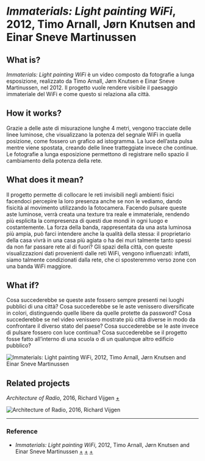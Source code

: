 # _Immaterials: Light painting WiFi_, 2012, Timo Arnall, Jørn Knutsen and Einar Sneve Martinussen

## What is?
_Immaterials: Light painting WiFi_ è un video composto da fotografie a lunga esposizione, realizzato da Timo Arnall, Jørn Knutsen e Einar Sneve Martinussen, nel 2012. Il progetto vuole rendere visibile il paesaggio immateriale del WiFi e come questo si relaziona alla città.

## How it works?
Grazie a delle aste di misurazione lunghe 4 metri, vengono tracciate delle linee luminose, che visualizzano la potenza del segnale WiFi in quella posizione, come fossero un grafico ad istogramma. La luce dell’asta pulsa mentre viene spostata, creando delle linee tratteggiate invece che continue. Le fotografie a lunga esposizione permettono di registrare nello spazio il cambiamento della potenza della rete.
 
## What does it mean?
Il progetto permette di collocare le reti invisibili negli ambienti fisici facendoci percepire la loro presenza anche se non le vediamo, dando fisicità al movimento utilizzando la fotocamera. Facendo pulsare queste aste luminose, verrà creata una texture tra reale e immateriale, rendendo più esplicita la compresenza di questi due mondi in ogni luogo e costantemente. La forza della banda, rappresentata da una asta luminosa più ampia, può farci intendere anche la qualità della stessa: il proprietario della casa vivrà in una casa più agiata o ha dei muri talmente tanto spessi da non far passare rete al di fuori?
Gli spazi della città, con queste visualizzazioni dati provenienti dalle reti WiFi, vengono influenzati: infatti, siamo talmente condizionati dalla rete, che ci sposteremmo verso zone con una banda WiFi maggiore.

## What if?
Cosa succederebbe se queste aste fossero sempre presenti nei luoghi pubblici di una città? Cosa succederebbe se le aste venissero diversificate in colori, distinguendo quelle libere da quelle protette da password? Cosa succederebbe se nel video venissero mostrate più città diverse in modo da confrontare il diverso stato del paese? Cosa succederebbe se le aste invece di pulsare fossero con luce continua? Cosa succederebbe se il progetto fosse fatto all’interno di una scuola o di un qualunque altro edificio pubblico?

![Immaterials: Light painting WiFi, 2012, Timo Arnall, Jørn Knutsen and Einar Sneve Martinussen](https://i.ytimg.com/vi/cxdjfOkPu-E/maxresdefault.jpg)

## Related projects
_Architecture of Radio_, 2016, Richard Vijgen [+](http://www.architectureofradio.com/)

![Architecture of Radio, 2016, Richard Vijgen](https://user-images.githubusercontent.com/76476647/120566577-d4e0fc00-c40f-11eb-8e72-cf5aa84bb606.jpg)

--- 

### Reference
- _Immaterials: Light painting WiFi_, 2012, Timo Arnall, Jørn Knutsen and Einar Sneve Martinussen [+](http://yourban.no/2011/02/22/immaterials-light-painting-wifi/) [+](https://www.designboom.com/design/immaterials-light-painting-wifi-by-timo-arnall-jorn-knutsen-einar-sneve-martinussen/) [+](https://rss.onlinelibrary.wiley.com/doi/pdf/10.1111/j.1740-9713.2013.00683.x)
